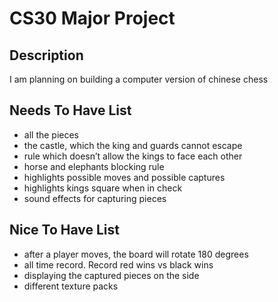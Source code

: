 # CS30 Major Project

## Description
I am planning on building a computer version of chinese chess

## Needs To Have List
- all the pieces
- the castle, which the king and guards cannot escape
- rule which doesn’t allow the kings to face each other
- horse and elephants blocking rule
- highlights possible moves and possible captures
- highlights kings square when in check
- sound effects for capturing pieces


## Nice To Have List
- after a player moves, the board will rotate 180 degrees
- all time record. Record red wins vs black wins
- displaying the captured pieces on the side
- different texture packs


